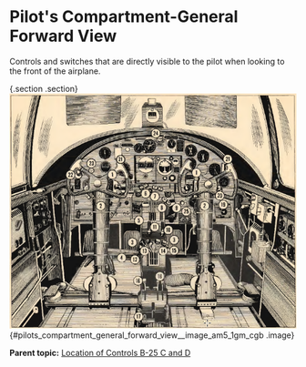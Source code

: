 
Pilot\'s Compartment-General Forward View
=========================================


Controls and switches that are directly visible to the pilot when
looking to the front of the airplane.

 {.section .section}
![](../images/pilots_compartment-general_forward_view.png){#pilots_compartment_general_forward_view__image_am5_1gm_cgb
.image}





**Parent topic:** [Location of Controls B-25 C and
D](../topics/location_of_controls_b_25_c_and_d.md "An overview of the airplane's key controls and their locations.")



